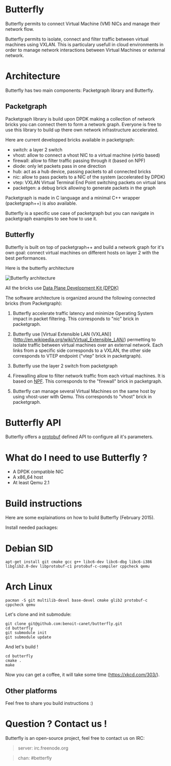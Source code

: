 Butterfly
=========

Butterfly permits to connect Virtual Machine (VM) NICs and manage their
network flow.

Butterfly permits to isolate, connect and filter traffic between virtual
machines using VXLAN. This is particulary usefull in cloud environments in
order to manage network interactions between Virtual Machines or external
network.

# Architecture

Butterfly has two main components: Packetgraph library and Butterfly.

## Packetgraph

Packetgraph library is build upon DPDK making a collection of network bricks
you can connect them to form a network graph.
Everyone is free to use this library to build up there own network
infrastructure accelerated.

Here are current developped bricks available in packetgraph:

- switch: a layer 2 switch
- vhost: allow to connect a vhost NIC to a virtual machine (virtio based)
- firewall: allow to filter traffic passing through it (based on NPF)
- diode: only let packets pass in one direction
- hub: act as a hub device, passing packets to all connected bricks
- nic: allow to pass packets to a NIC of the system (accelerated by DPDK)
- vtep: VXLAN Virtual Terminal End Point switching packets on virtual lans
- packetgen: a debug brick allowing to generate packets in the graph

Packetgraph is made in C language and a minimal C++ wrapper (packetgraph++) is
also available.

Butterfly is a specific use case of packetgraph but you can navigate in
packetgraph examples to see how to use it.

## Butterfly

Butterfly is built on top of packetgraph++ and build a network graph for
it's own goal: connect virtual machines on different hosts on layer 2
with the best performances.

Here is the butterfly architecture 

![Butterfly architecture](http://i.imgur.com/zQRXbTm.png)

All the bricks use [Data Plane Development Kit (DPDK)](http://dpdk.org/)

The software architecture is organized around the following
connected bricks (from Packetgraph):

1. Butterfly accelerate traffic latency and minimize Operating System
impact in packet filtering. This corresponds to "nic" brick in packetgraph.

2. Butterfly use [Virtual Extensible LAN (VXLAN)]
(http://en.wikipedia.org/wiki/Virtual_Extensible_LAN/)
permetting to isolate traffic between virtual machines over an external
network. Each links from a specific side corresponds to a VXLAN, the other
side corresponds to VTEP endpoint ("vtep" brick in packetgraph).

3. Butterfly use the layer 2 switch from packetgraph

4. Firewalling allow to filter network traffic from each virtual machines.
It is based on [NPF](http://www.netbsd.org/~rmind/npf/). This corresponds to
the "firewall" brick in packetgraph.

5. Butterfly can manage several Virtual Machines on the same host by using
vhost-user with Qemu. This corresponds to "vhost" brick in packetgraph.

# Butterfly API

Butterfly offers a [protobuf](https://github.com/google/protobuf/ "Google's protobuf")
defined API to configure all it's parameters.

# What do I need to use Butterfly ?

- A DPDK compatible NIC
- A x86_64 host
- At least Qemu 2.1

# Build instructions

Here are some explainations on how to build Butterfly
(February 2015).

Install needed packages:

# Debian SID
    apt-get install git cmake gcc g++ libc6-dev libc6-dbg libc6-i386 libglib2.0-dev libprotobuf-c1 protobuf-c-compiler cppcheck qemu
# Arch Linux
    pacman -S git multilib-devel base-devel cmake glib2 protobuf-c cppcheck qemu

Let's clone and init submodule:

    git clone git@github.com:benoit-canet/butterfly.git
    cd butterfly
    git submodule init
    git submodule update

And let's build !

    cd butterfly
    cmake .
    make

Now you can get a coffee, it will take some time (https://xkcd.com/303/).

## Other platforms

Feel free to share you build instructions :)

# Question ? Contact us !

Butterfly is an open-source project, feel free to contact us on IRC:

> server: irc.freenode.org

> chan: #betterfly

